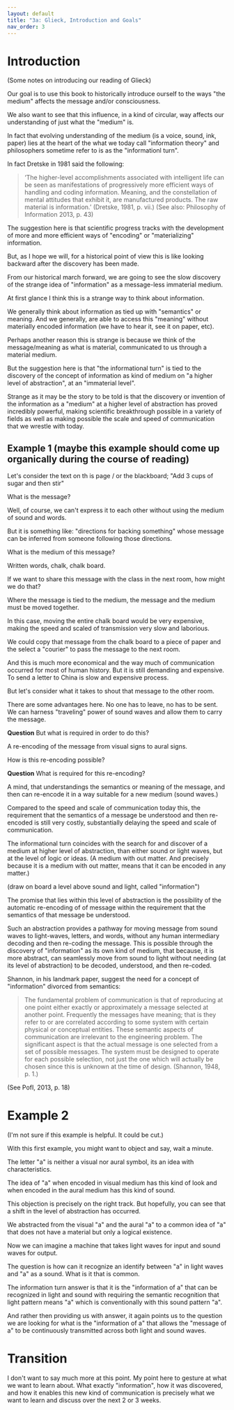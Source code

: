 ```yaml
---
layout: default
title: "3a: Glieck, Introduction and Goals"
nav_order: 3
---
```


# Introduction

(Some notes on introducing our reading of Glieck)

Our goal is to use this book to historically introduce ourself to the ways "the medium" affects the message and/or consciousness. 

We also want to see that this influence, in a kind of circular, way affects our understanding of just what the "medium" is. 

In fact that evolving understanding of the medium (is a voice, sound, ink, paper) lies at the heart of the what we today call "information theory" and philosophers sometime refer to is as the "informationl turn". 

In fact Dretske in 1981 said the following: 

> ‘The higher-level accomplishments associated with intelligent life can be seen as manifestations of progressively more efficient ways of handling and coding information. Meaning, and the constellation of mental attitudes that exhibit it, are manufactured products. The raw material is information.’ (Dretske, 1981, p. vii.) (See also: Philosophy of Information 2013, p. 43)

The suggestion here is that scientific progress tracks with the development of more and more efficient ways of "encoding" or "materializing" information. 

But, as I hope we will, for a historical point of view this is like looking backward after the discovery has been made. 

From our historical march forward, we are going to see the slow discovery of the strange idea of "information" as a message-less immaterial medium.

At first glance I think this is a strange way to think about information. 

We generally think about information as tied up with "semantics" or meaning. And we generally, are able to access this "meaning" without materially encoded information (we have to hear it, see it on paper, etc). 

Perhaps another reason this is strange is because we think of the message/meaning as what is material, communicated to us through a material medium. 

But the suggestion here is that "the informational turn" is tied to the discovery of the concept of information as kind of medium on "a higher level of abstraction", at an "immaterial level". 

Strange as it may be the story to be told is that the discovery or invention of the information as a "medium" at a higher level of abstraction has proved incredibly powerful, making scientific breakthrough possible in a variety of fields as well as making possible the scale and speed of communication that we wrestle with today.

## Example 1 (maybe this example should come up organically during the course of reading)

Let's consider the text on th is page / or the blackboard; "Add 3 cups of sugar and then stir"

What is the message? 

Well, of course, we can't express it to each other without using the medium of sound and words. 

But it is something like: "directions for backing something" whose message can be inferred from someone following those directions.

What is the medium of this message? 

Written words, chalk, chalk board.

If we want to share this message with the class in the next room, how might we do that? 

Where the message is tied to the medium, the message and the medium must be moved together. 

In this case, moving the entire chalk board would be very expensive, making the speed and scaled of transmission very slow and laborious.

We could copy that message from the chalk board to a piece of paper and the select a "courier" to pass the message to the next room. 

And this is much more economical and the way much of communication occurred for most of human history. But it is still demanding and expensive. To send a letter to China is slow and expensive process. 

But let's consider what it takes to shout that message to the other room. 

There are some advantages here. No one has to leave, no has to be sent. We can harness "traveling" power of sound waves and allow them to carry the message. 

**Question** But what is required in order to do this?

A re-encoding of the message from visual signs to aural signs. 

How is this re-encoding possible?

**Question** What is required for this re-encoding?

A mind, that understandings the semantics or meaning of the message, and then can re-encode it in a way suitable for a new medium (sound waves.)

Compared to the speed and scale of communication today this, the requirement that the semantics of a message be understood and then re-encoded is still very costly, substantially delaying the speed and scale of communication.

The informational turn coincides with the search for and discover of a medium at higher level of abstraction, than either sound or light waves, but at the level of logic or ideas. (A medium with out matter. And precisely because it is a medium with out matter, means that it can be encoded in any matter.)

(draw on board a level above sound and light, called "information")

The promise that lies within this level of abstraction is the possibility of the automatic re-encoding of of message within the requirement that the semantics of that message be understood. 

Such an abstraction provides a pathway for moving message from sound waves to light-waves, letters, and words, without any human intermediary decoding and then re-coding the message. This is possible through the discovery of "information" as its own kind of medium, that because, it is more abstract, can seamlessly move from sound to light without needing (at its level of abstraction) to be decoded, understood, and then re-coded.

Shannon, in his landmark paper, suggest the need for a concept of "information" divorced from semantics: 

> The fundamental problem of communication is that of reproducing at one point either exactly or approximately a message selected at another point. Frequently the messages have meaning; that is they refer to or are correlated according to some system with certain physical or conceptual entities. These semantic aspects of communication are irrelevant to the engineering problem. The significant aspect is that the actual message is one selected from a set of possible messages. The system must be designed to operate for each possible selection, not just the one which will actually be chosen since this is unknown at the time of design.
(Shannon, 1948, p. 1.)

(See PofI, 2013, p. 18)


# Example 2

(I'm not sure if this example is helpful. It could be cut.)

With this first example, you might want to object and say, wait a minute. 

The letter "a" is neither a visual nor aural symbol, its an idea with characteristics. 

The idea of "a" when encoded in visual medium has this kind of look and when encoded in the aural medium has this kind of sound. 

This objection is precisely on the right track. But hopefully, you can see that a shift in the level of abstraction has occurred. 

We abstracted from the visual "a" and the aural "a" to a common idea of "a" that does not have a material but only a logical existence. 

Now we can imagine a machine that takes light waves for input and sound waves for output. 

The question is how can it recognize an identify between "a" in light waves and "a" as a sound. What is it that is common.

The information turn answer is that it is the "information of a" that can be recognized in light and sound with requiring the semantic recognition that light pattern means "a" which is conventionally with this sound pattern "a".

And rather then providing us with answer, it again points us to the question we are looking for what is the "information of a" that allows the "message of a" to be continuously transmitted across both light and sound waves.


# Transition
I don't want to say much more at this point. My point here to gesture at what we want to learn about. What exactly "information", how it was discovered, and how it enables this new kind of communication is precisely what we want to learn and discuss over the next 2 or 3 weeks.




